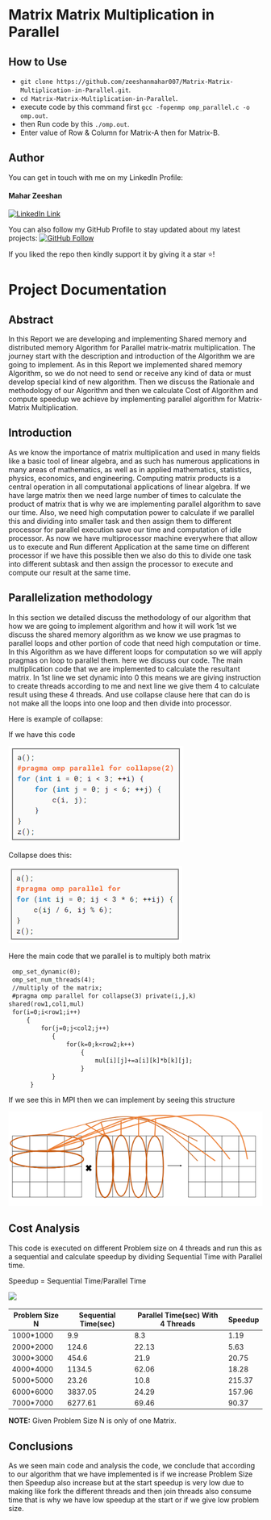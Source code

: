 # Matrix Matrix Multiplication in Parallel

## How to Use

- `git clone https://github.com/zeeshanmahar007/Matrix-Matrix-Multiplication-in-Parallel.git`.
- `cd Matrix-Matrix-Multiplication-in-Parallel`.
- execute code by this command first `gcc -fopenmp omp_parallel.c -o omp.out`.
- then Run code by this `./omp.out`.
- Enter value of Row & Column for Matrix-A then for Matrix-B.

## Author
You can get in touch with me on my LinkedIn Profile:

#### Mahar Zeeshan
[![LinkedIn Link](https://img.shields.io/badge/Connect-maharzeeshan-blue.svg?logo=linkedin&longCache=true&style=social&label=Connect
)](https://www.linkedin.com/in/zeeshanmahar007)

You can also follow my GitHub Profile to stay updated about my latest projects: [![GitHub Follow](https://img.shields.io/badge/Connect-maharzeeshan-blue.svg?logo=Github&longCache=true&style=social&label=Follow)](https://github.com/zeeshanmahar007)

If you liked the repo then kindly support it by giving it a star ⭐!



# Project Documentation

## Abstract
In this Report we are developing and implementing Shared memory and distributed memory Algorithm for Parallel matrix-matrix multiplication. The journey start with the description and introduction of the Algorithm we are going to implement. As in this Report we implemented shared memory Algorithm, so we do not need to send or receive any kind of data or must develop special kind of new algorithm. Then we discuss the Rationale and methodology of our Algorithm and then we calculate Cost of Algorithm and compute speedup we achieve by implementing parallel algorithm for Matrix-Matrix Multiplication.

## Introduction
As we know the importance of matrix multiplication and used in many fields like a basic tool of linear algebra, and as such has numerous applications in many areas of mathematics, as well as in applied mathematics, statistics, physics, economics, and engineering. Computing matrix products is a central operation in all computational applications of linear algebra. If we have large matrix then we need large number of times to calculate the product of matrix that is why we are implementing parallel algorithm to save our time. Also, we need high computation power to calculate if we parallel this and dividing into smaller task and then assign them to different processor for parallel execution save our time and computation of idle processor.
As now we have multiprocessor machine everywhere that allow us to execute and Run different Application at the same time on different processor if we have this possible then we also do this to divide one task into different subtask and then assign the processor to execute and compute our result at the same time.

## Parallelization methodology
In this section we detailed discuss the methodology of our algorithm that how we are going to implement algorithm and how it will work 1st we discuss the shared memory algorithm as we know we use pragmas to parallel loops and other portion of code that need high computation or time. In this Algorithm as we have different loops for computation so we will apply pragmas on loop to parallel them. here we discuss our code. 
The main multiplication code that we are implemented to calculate the resultant matrix.
In 1st line we set dynamic into 0 this means we are giving instruction to create threads according to me and next line we give them 4 to calculate result using these 4 threads.
And use collapse clause here that can do is not make all the loops into one loop and then divide into processor.

Here is example of collapse:

If we have this code

![project Display](https://raw.githubusercontent.com/zeeshanmahar007/Matrix-Matrix-Multiplication-in-Parallel/master/B_collapse.png)

Collapse does this:

![project Display](https://raw.githubusercontent.com/zeeshanmahar007/Matrix-Matrix-Multiplication-in-Parallel/master/A_collapse.png)


Here the main code that we parallel is to multiply both matrix
     
     omp_set_dynamic(0);
     omp_set_num_threads(4);
     //multiply of the matrix;
     #pragma omp parallel for collapse(3) private(i,j,k) shared(row1,col1,mul)
     for(i=0;i<row1;i++)
         {
             for(j=0;j<col2;j++)
                {
                    for(k=0;k<row2;k++)
                        {
                            mul[i][j]+=a[i][k]*b[k][j];
                        }
                }
          }


If we see this in MPI then we can implement by seeing this structure

![project Display](https://raw.githubusercontent.com/zeeshanmahar007/Matrix-Matrix-Multiplication-in-Parallel/master/matrix_graphics_for_MPI.png)

## Cost Analysis
This code is executed on different Problem size on 4 threads and run this as a sequential and calculate speedup by dividing Sequential Time with Parallel time.

Speedup = Sequential Time/Parallel Time

<img src="https://render.githubusercontent.com/render/math?math=\Huge SpeedUp= \frac{SequentialTime}{ParallelTime}">

| Problem Size N | Sequential Time(sec) | Parallel Time(sec) With 4 Threads | Speedup |
| -------------- | -------------------- | --------------------------------- | ------- |
| 1000*1000 |9.9|8.3|1.19 |
| 2000*2000 |124.6|22.13|5.63|
| 3000*3000 |454.6|21.9|20.75|
| 4000*4000 |1134.5|62.06|18.28|
| 5000*5000 |23.26|10.8|215.37|
| 6000*6000 |3837.05|24.29|157.96|
| 7000*7000 |6277.61|69.46|90.37|

<b>NOTE:</b> Given Problem Size N is only of one Matrix.

## Conclusions
As we seen main code and analysis the code, we conclude that according to our algorithm that we have implemented is if we increase Problem Size then Speedup also increase but at the start speedup is very low due to making like fork the different threads and then join threads also consume time that is why we have low speedup at the start or if we give low problem size.

